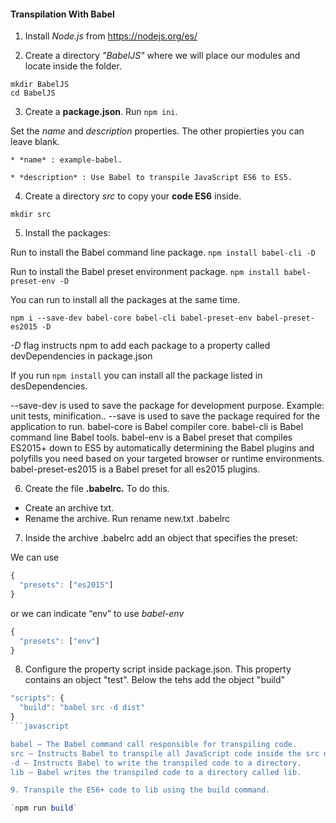 #### Transpilation With Babel ####

1. Install *Node.js* from <https://nodejs.org/es/>

2. Create a directory *"BabelJS"* where we will place our modules and locate inside the folder.

  ~~~
  mkdir BabelJS
  cd BabelJS
  ~~~

3. Create a __package.json__. Run `npm ini`.

  Set the *name* and *description* properties. The other propierties you can leave blank.

    * *name* : example-babel.
  
    * *description* : Use Babel to transpile JavaScript ES6 to ES5.

4. Create a directory *src* to copy your __code ES6__ inside.

  `mkdir src`

5. Install the packages:

  Run to install the Babel command line package.
  `npm install babel-cli -D`

  Run to install the Babel preset environment package.
  `npm install babel-preset-env -D`


  You can run to install all the packages at the same time.

  `npm i --save-dev babel-core babel-cli babel-preset-env babel-preset-es2015 -D`

  *-D* flag instructs npm to add each package to a property called devDependencies in package.json

  If you run `npm install` you can install all the package listed in desDependencies.


  --save-dev is used to save the package for development purpose. Example: unit tests, minification..
  --save is used to save the package required for the application to run.
  babel-core is Babel compiler core.
  babel-cli is Babel command line Babel tools.
  babel-env is a Babel preset that compiles ES2015+ down to ES5 by automatically determining the Babel plugins and polyfills you need based on your targeted browser or runtime environments.
  babel-preset-es2015 is a Babel preset for all es2015 plugins.

6. Create the file __.babelrc.__ To do this.
  - Create an archive txt.
  - Rename the archive. Run rename new.txt .babelrc

7. Inside the archive .babelrc add an object that specifies the preset:

  We can use
  
  ```javascript
  {
    "presets": ["es2015"]
  }
  ```
  
  or we can indicate “env” to use *babel-env*
   
  ```javascript
  {
    "presets": ["env"]
  }
  ```
  
8. Configure the property script inside package.json. This property contains an object "test". Below the tehs add the object "build"
   
  ```javascript
  "scripts": {
    "build": "babel src -d dist"
  }
  ```javascript

  babel — The Babel command call responsible for transpiling code.
  src — Instructs Babel to transpile all JavaScript code inside the src directory.
  -d — Instructs Babel to write the transpiled code to a directory.
  lib — Babel writes the transpiled code to a directory called lib.

9. Transpile the ES6+ code to lib using the build command.
  
  `npm run build`
